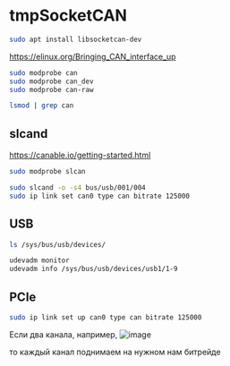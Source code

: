 # tmpSocketCAN


```bash
sudo apt install libsocketcan-dev
```

https://elinux.org/Bringing_CAN_interface_up

```bash
sudo modprobe can
sudo modprobe can_dev
sudo modprobe can-raw
```
```bash
lsmod | grep can
```

## slcand 
https://canable.io/getting-started.html

```bash
sudo modprobe slcan
```
```bash
sudo slcand -o -s4 bus/usb/001/004
sudo ip link set can0 type can bitrate 125000
```


## USB
```bash
ls /sys/bus/usb/devices/  
```
```bash
udevadm monitor  
udevadm info /sys/bus/usb/devices/usb1/1-9
```

## PCIe
```bash
sudo ip link set up can0 type can bitrate 125000
```
Если два канала, например,
![image](https://user-images.githubusercontent.com/86004329/125941811-58cfb37a-0a7a-404d-a27b-630fadf87886.png)
 
то каждый канал поднимаем на нужном нам битрейде
